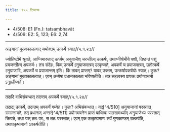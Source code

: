 ```yaml
---
title: १५५ टिप्पन्यः

---
```

- 4/508: E1 (Fn.): tatsaṃbhavāt
- 4/509: E2: 5, 123; E6: 2,74

____________________________________________


अङ्गानां मुख्यकालत्वाद् यथोक्तम् उत्कर्षे स्यात्//५.१.२३//

ज्योतिष्टोमे श्रूयते, आग्निमारुताद् ऊर्ध्वम् अनुयाजैश् चरन्तीत्य् उत्कर्षः, तथाग्नीषोमीये पशौ, तिष्ठन्तं पशुं प्रयजन्तीत्य् अपकर्षः। तत्र संदेहः, किम् उत्कर्षे ऽनुयाजमात्रम् उत्कृष्यते, अपकर्षे च प्रयाजमात्रम्, उतोत्कर्षे ऽनुयाजादि, अपकर्षे च प्रयाजान्तम् इति। किं तावत् प्राप्तम्? यावद् उक्तम्, उत्कर्षापकर्षयोः स्यात्। कुतः? अङ्गानां मुख्यकालत्वात्। एवम् अन्येषां प्रधानकालता भविष्यतीति। तत्र सहत्वस्य प्रापकः प्रयोगवचनो ऽनुग्रहीष्यते।


____________________________________________


तदादि वाभिसंबन्धात् तदन्तम् अपकर्षे स्यात्//५.१.२४//

तदाद्य् उत्कर्षे, तदन्तम् अपकर्षे गम्येत। कुतः? अभिसंबन्धात्। यद्[^4/510] अनुयाजानां परस्तात् समाम्नायते, तत् प्रधानाद् अन्तरं[^4/511] प्रयोगवचनेन प्राप्तं बाधित्वा पाठसामर्थ्याद् अनुयाजेभ्यः परस्तात् क्रियते, तथा यस् ततः परः, स ततः परस्तात्। एवम् एक उत्कृष्यमाणः सर्वं गुणकाण्डम् उत्कर्षति, तथापकृष्यमाणो ऽपकर्षतीति।
